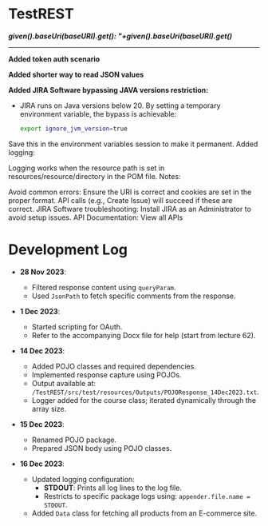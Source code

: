 # **TestREST**

***given().baseUri(baseURI).get(): "+given().baseUri(baseURI).get()***

---

**Added token auth scenario**

**Added shorter way to read JSON values**

**Added JIRA Software bypassing JAVA versions restriction:**
- JIRA runs on Java versions below 20. By setting a temporary environment variable, the bypass is achievable:
  ```bash
  export ignore_jvm_version=true
Save this in the environment variables session to make it permanent.
Added logging:

Logging works when the resource path is set in resources/resource/directory in the POM file.
Notes:

Avoid common errors: Ensure the URI is correct and cookies are set in the proper format. API calls (e.g., Create Issue) will succeed if these are correct.
JIRA Software troubleshooting: Install JIRA as an Administrator to avoid setup issues.
API Documentation:
View all APIs

# **Development Log**

- **28 Nov 2023**:  
  - Filtered response content using `queryParam`.  
  - Used `JsonPath` to fetch specific comments from the response.

- **1 Dec 2023**:  
  - Started scripting for OAuth.  
  - Refer to the accompanying Docx file for help (start from lecture 62).

- **14 Dec 2023**:  
  - Added POJO classes and required dependencies.  
  - Implemented response capture using POJOs.  
  - Output available at: `/TestREST/src/test/resources/Outputs/POJOResponse_14Dec2023.txt`.  
  - Logger added for the course class; iterated dynamically through the array size.

- **15 Dec 2023**:  
  - Renamed POJO package.  
  - Prepared JSON body using POJO classes.

- **16 Dec 2023**:  
  - Updated logging configuration:  
    - **STDOUT**: Prints all log lines to the log file.  
    - Restricts to specific package logs using: `appender.file.name = STDOUT`.  
  - Added `Data` class for fetching all products from an E-commerce site.
